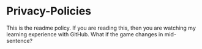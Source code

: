 # Privacy-Policies
This is the readme policy.  If you are reading this, then you are watching my learning experience with GitHub. 
What if the game changes in mid-sentence? 
